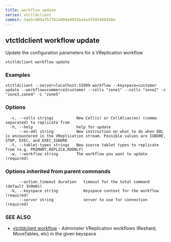 ```yaml
---
title: workflow update
series: vtctldclient
commit: 3ae5c005a75f782a004e8992be4a4fb95460458e
---
```

## vtctldclient workflow update

Update the configuration parameters for a VReplication workflow

```
vtctldclient workflow update
```

### Examples

```
vtctldclient --server=localhost:15999 workflow --keyspace=customer update --workflow=commerce2customer --cells "zone1" --cells "zone2" -c "zone3,zone4" -c "zone5"
```

### Options

```
  -c, --cells strings          New Cell(s) or CellAlias(es) (comma-separated) to replicate from
  -h, --help                   help for update
      --on-ddl string          New instruction on what to do when DDL is encountered in the VReplication stream. Possible values are IGNORE, STOP, EXEC, and EXEC_IGNORE
  -t, --tablet-types strings   New source tablet types to replicate from (e.g. PRIMARY,REPLICA,RDONLY)
  -w, --workflow string        The workflow you want to update (required)
```

### Options inherited from parent commands

```
      --action_timeout duration   timeout for the total command (default 1h0m0s)
  -k, --keyspace string           Keyspace context for the workflow (required)
      --server string             server to use for connection (required)
```

### SEE ALSO

* [vtctldclient workflow](../)	 - Administer VReplication workflows (Reshard, MoveTables, etc) in the given keyspace

